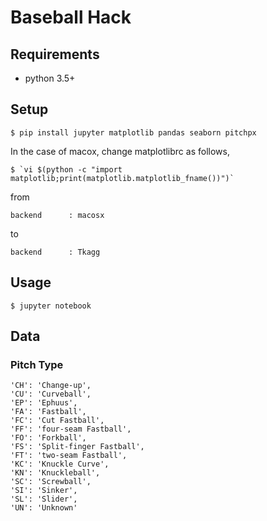 # Baseball Hack

## Requirements

- python 3.5+

## Setup

```
$ pip install jupyter matplotlib pandas seaborn pitchpx
```

In the case of macox, change matplotlibrc as follows,

```
$ `vi $(python -c "import matplotlib;print(matplotlib.matplotlib_fname())")`
```

from

```
backend      : macosx
```

to

```
backend      : Tkagg
```

## Usage

```
$ jupyter notebook
```

## Data

### Pitch Type

```
'CH': 'Change-up',
'CU': 'Curveball',
'EP': 'Ephuus',
'FA': 'Fastball',
'FC': 'Cut Fastball',
'FF': 'four-seam Fastball',
'FO': 'Forkball',
'FS': 'Split-finger Fastball',
'FT': 'two-seam Fastball',
'KC': 'Knuckle Curve',
'KN': 'Knuckleball',
'SC': 'Screwball',
'SI': 'Sinker',
'SL': 'Slider',
'UN': 'Unknown'
```
